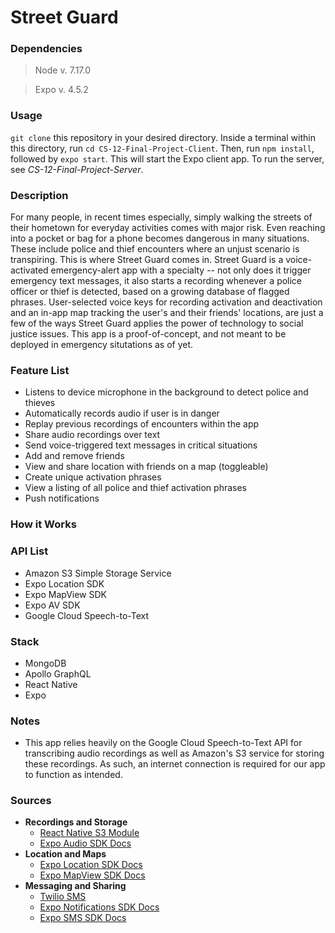 # Street Guard

### Dependencies

> Node v. 7.17.0

> Expo v. 4.5.2

### Usage

`git clone` this repository in your desired directory. Inside a terminal within this directory, run `cd CS-12-Final-Project-Client`. Then, run `npm install`, followed by `expo start`. This will start the Expo client app. To run the server, see _CS-12-Final-Project-Server_.

### Description

For many people, in recent times especially, simply walking the streets of their hometown for everyday activities comes with major risk. Even reaching into a pocket or bag for a phone becomes dangerous in many situations. These include police and thief encounters where an unjust scenario is transpiring. This is where Street Guard comes in. Street Guard is a voice-activated emergency-alert app with a specialty -- not only does it trigger emergency text messages, it also starts a recording whenever a police officer or thief is detected, based on a growing database of flagged phrases. User-selected voice keys for recording activation and deactivation and an in-app map tracking the user's and their friends' locations, are just a few of the ways Street Guard applies the power of technology to social justice issues. This app is a proof-of-concept, and not meant to be deployed in emergency situtations as of yet.

### Feature List

- Listens to device microphone in the background to detect police and thieves
- Automatically records audio if user is in danger
- Replay previous recordings of encounters within the app
- Share audio recordings over text
- Send voice-triggered text messages in critical situations
- Add and remove friends
- View and share location with friends on a map (toggleable)
- Create unique activation phrases
- View a listing of all police and thief activation phrases
- Push notifications

### How it Works

### API List

- Amazon S3 Simple Storage Service
- Expo Location SDK
- Expo MapView SDK
- Expo AV SDK
- Google Cloud Speech-to-Text

### Stack
- MongoDB
- Apollo GraphQL
- React Native
- Expo

### Notes

- This app relies heavily on the Google Cloud Speech-to-Text API for transcribing audio recordings as well as Amazon's S3 service for storing these recordings. As such, an internet connection is required for our app to function as intended.

### Sources
- **Recordings and Storage**
    - [React Native S3 Module](https://www.npmjs.com/package/react-native-aws3)
    - [Expo Audio SDK Docs](https://docs.expo.io/versions/latest/sdk/audio/)
- **Location and Maps**
    - [Expo Location SDK Docs](https://docs.expo.io/versions/latest/sdk/location/)
    - [Expo MapView SDK Docs](https://docs.expo.io/versions/latest/sdk/map-view/)
- **Messaging and Sharing**
    - [Twilio SMS](https://www.twilio.com/messaging)
    - [Expo Notifications SDK Docs](https://docs.expo.io/versions/latest/sdk/notifications/)
    - [Expo SMS SDK Docs](https://docs.expo.io/versions/v41.0.0/sdk/sms/)